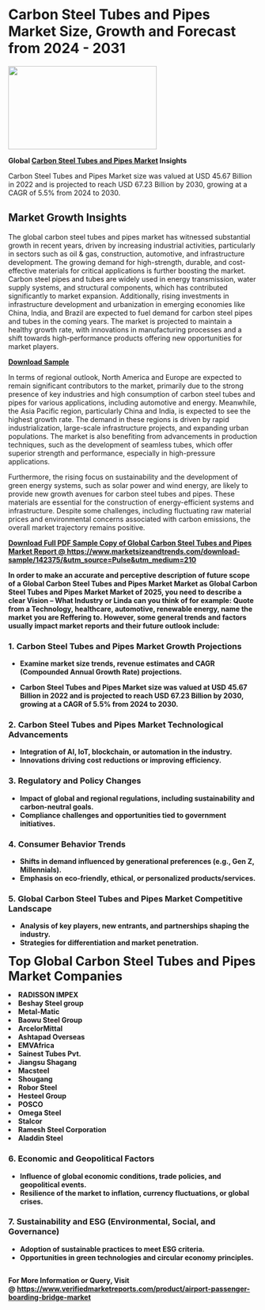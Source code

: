 <H1>Carbon Steel Tubes and Pipes Market Size, Growth and Forecast from 2024 - 2031</H1><img class="aligncenter size-medium wp-image-584254" src="https://thirdeyenews.in/wp-content/uploads/2024/09/Global-Market-Research-300x168.jpeg" alt="" width="300" height="168" /><p><strong>Global&nbsp;<a href="https://www.marketsizeandtrends.com/download-sample/142375/&amp;utm_source=Pulse&amp;utm_medium=210">Carbon Steel Tubes and Pipes Market</a> Insights</strong></p><p>Carbon Steel Tubes and Pipes Market size was valued at USD 45.67 Billion in 2022 and is projected to reach USD 67.23 Billion by 2030, growing at a CAGR of 5.5% from 2024 to 2030.</p><p><h2>Market Growth Insights</h2> <p>The global carbon steel tubes and pipes market has witnessed substantial growth in recent years, driven by increasing industrial activities, particularly in sectors such as oil & gas, construction, automotive, and infrastructure development. The growing demand for high-strength, durable, and cost-effective materials for critical applications is further boosting the market. Carbon steel pipes and tubes are widely used in energy transmission, water supply systems, and structural components, which has contributed significantly to market expansion. Additionally, rising investments in infrastructure development and urbanization in emerging economies like China, India, and Brazil are expected to fuel demand for carbon steel pipes and tubes in the coming years. The market is projected to maintain a healthy growth rate, with innovations in manufacturing processes and a shift towards high-performance products offering new opportunities for market players.</p> <p><strong><a href="#">Download Sample</a></strong></p> <p>In terms of regional outlook, North America and Europe are expected to remain significant contributors to the market, primarily due to the strong presence of key industries and high consumption of carbon steel tubes and pipes for various applications, including automotive and energy. Meanwhile, the Asia Pacific region, particularly China and India, is expected to see the highest growth rate. The demand in these regions is driven by rapid industrialization, large-scale infrastructure projects, and expanding urban populations. The market is also benefiting from advancements in production techniques, such as the development of seamless tubes, which offer superior strength and performance, especially in high-pressure applications.</p> <p>Furthermore, the rising focus on sustainability and the development of green energy systems, such as solar power and wind energy, are likely to provide new growth avenues for carbon steel tubes and pipes. These materials are essential for the construction of energy-efficient systems and infrastructure. Despite some challenges, including fluctuating raw material prices and environmental concerns associated with carbon emissions, the overall market trajectory remains positive.</p> <p><strong><a href="#"></p><p><span class=""><strong>Download Full PDF Sample Copy of Global Carbon Steel Tubes and Pipes Market Report</strong> @ <a href="https://www.marketsizeandtrends.com/download-sample/142375/&amp;utm_source=Pulse&amp;utm_medium=210" target="_blank">https://www.marketsizeandtrends.com/download-sample/142375/&amp;utm_source=Pulse&amp;utm_medium=210</a></span></p><p>In order to make an accurate and perceptive description of future scope of a Global&nbsp;Carbon Steel Tubes and Pipes Market Market as Global&nbsp;Carbon Steel Tubes and Pipes Market Market of 2025, you need to describe a clear Vision &ndash; What Industry or Linda can you think of for example: Quote from a Technology, healthcare, automotive, renewable energy, name the market you are Reffering to. However, some general trends and factors usually impact market reports and their future outlook include:</p><h3>1.&nbsp;<strong>Carbon Steel Tubes and Pipes Market Growth Projections</strong></h3><ul><li>Examine market size trends, revenue estimates and CAGR (Compounded Annual Growth Rate) projections.</li><li><p>Carbon Steel Tubes and Pipes Market size was valued at USD 45.67 Billion in 2022 and is projected to reach USD 67.23 Billion by 2030, growing at a CAGR of 5.5% from 2024 to 2030.</p></li></ul><h3>2.&nbsp;<strong>Carbon Steel Tubes and Pipes Market Technological Advancements</strong></h3><ul><li>Integration of AI, IoT, blockchain, or automation in the industry.</li><li>Innovations driving cost reductions or improving efficiency.</li></ul><h3>3.&nbsp;<strong>Regulatory and Policy Changes</strong></h3><ul><li>Impact of global and regional regulations, including sustainability and carbon-neutral goals.</li><li>Compliance challenges and opportunities tied to government initiatives.</li></ul><h3>4.&nbsp;<strong>Consumer Behavior Trends</strong></h3><ul><li>Shifts in demand influenced by generational preferences (e.g., Gen Z, Millennials).</li><li>Emphasis on eco-friendly, ethical, or personalized products/services.</li></ul><h3>5.&nbsp;<strong>Global Carbon Steel Tubes and Pipes Market Competitive Landscape</strong></h3><ul><li>Analysis of key players, new entrants, and partnerships shaping the industry.</li><li>Strategies for differentiation and market penetration.</li></ul><p data-pm-slice="1 1 []"><span style="color: inherit; font-family: inherit; font-size: 25px;">Top Global Carbon Steel Tubes and Pipes Market Companies</span></p><div class="" data-test-id=""><p><li>RADISSON IMPEX</li><li> Beshay Steel group</li><li> Metal-Matic</li><li> Baowu Steel Group</li><li> ArcelorMittal</li><li> Ashtapad Overseas</li><li> EMVAfrica</li><li> Sainest Tubes Pvt.</li><li> Jiangsu Shagang</li><li> Macsteel</li><li> Shougang</li><li> Robor Steel</li><li> Hesteel Group</li><li> POSCO</li><li> Omega Steel</li><li> Stalcor</li><li> Ramesh Steel Corporation</li><li> Aladdin Steel</li></p></div><h3>6.&nbsp;<strong>Economic and Geopolitical Factors</strong></h3><ul><li>Influence of global economic conditions, trade policies, and geopolitical events.</li><li>Resilience of the market to inflation, currency fluctuations, or global crises.</li></ul><h3>7.&nbsp;<strong>Sustainability and ESG (Environmental, Social, and Governance)</strong></h3><ul><li>Adoption of sustainable practices to meet ESG criteria.</li><li>Opportunities in green technologies and circular economy principles.</li></ul><h2><strong style="font-size: 14px;">For More Information or Query, Visit @&nbsp;</strong><a style="background-color: #ffffff; font-size: 14px;" href="https://www.marketsizeandtrends.com/report/carbon-steel-tubes-and-pipes-market/" target="_blank">https://www.verifiedmarketreports.com/product/airport-passenger-boarding-bridge-market</a></h2>
